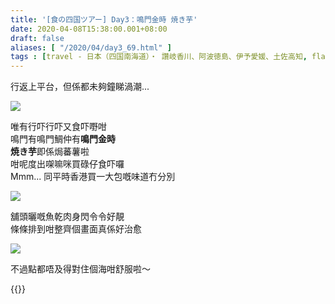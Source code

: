 ```yaml
---
title: '[食の四国ツアー] Day3：鳴門金時 焼き芋'
date: 2020-04-08T15:38:00.001+08:00
draft: false
aliases: [ "/2020/04/day3_69.html" ]
tags : [travel - 日本（四国南海道）・ 讚岐香川、阿波徳島、伊予愛媛、土佐高知, flavor - 小食部]
---
```


行返上平台，但係都未夠鐘睇渦潮...  

![](/images/shikoku3d.jpg)

唯有行吓行吓又食吓嘢咁  
鳴門有鳴門鯛仲有**鳴門金時**  
**焼き芋**即係焗蕃薯啦  
咁呢度出㗎嘛咪買碌仔食吓囉  
Mmm... 同平時香港買一大包嘅味道冇分別  

![](/images/shikoku3d1.jpg)

舖頭曬嘅魚乾肉身閃令令好靚  
條條排到咁整齊個畫面真係好治愈  

![](/images/shikoku3d2.jpg)

不過點都唔及得對住個海咁舒服啦～  
  
  
{{<shikoku>}}
  
